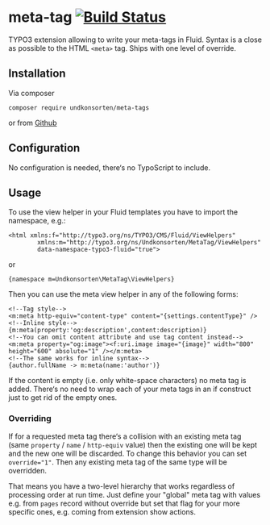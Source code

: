 # meta-tag [![Build Status](https://travis-ci.org/cumuru/meta-tag.svg?branch=master)](https://travis-ci.org/cumuru/meta-tag)

TYPO3 extension allowing to write your meta-tags in
Fluid. Syntax is a close as possible to the HTML
`<meta>` tag. Ships with one level of override.

## Installation

Via composer

    composer require undkonsorten/meta-tags
    
or from [Github](https://github.com/cumuru/meta-tag)

## Configuration

No configuration is needed, there‘s no TypoScript to include.

## Usage

To use the view helper in your Fluid templates you have to
import the namespace, e.g.:

    <html xmlns:f="http://typo3.org/ns/TYPO3/CMS/Fluid/ViewHelpers"
            xmlns:m="http://typo3.org/ns/Undkonsorten/MetaTag/ViewHelpers"
            data-namespace-typo3-fluid="true">
            
or 

    {namespace m=Undkonsorten\MetaTag\ViewHelpers}
    
Then you can use the meta view helper in any of the following forms:

    <!--Tag style-->
    <m:meta http-equiv="content-type" content="{settings.contentType}" />
    <!--Inline style-->
    {m:meta(property:'og:description',content:description)}
    <!--You can omit content attribute and use tag content instead-->
    <m:meta property="og:image"><f:uri.image image="{image}" width="800" height="600" absolute="1" /></m:meta>
    <!--The same works for inline syntax-->
    {author.fullName -> m:meta(name:'author')}
    
If the content is empty (i.e. only white-space characters) no
meta tag is added. There‘s no need to wrap each of your meta tags
in an if construct just to get rid of the empty ones.

### Overriding

If for a requested meta tag there‘s a collision with an existing meta tag 
(same `property` / `name` / `http-equiv` value) then the existing one will
be kept and the new one will be discarded. To change this behavior you can
set `override="1"`. Then any existing meta tag of the same
type will be overridden.

That means you have a two-level hierarchy that works regardless
of processing order at run time. Just define your "global" meta tag
with values e.g. from `pages` record without override but set that flag 
for your more specific ones, e.g. coming from extension show actions.  